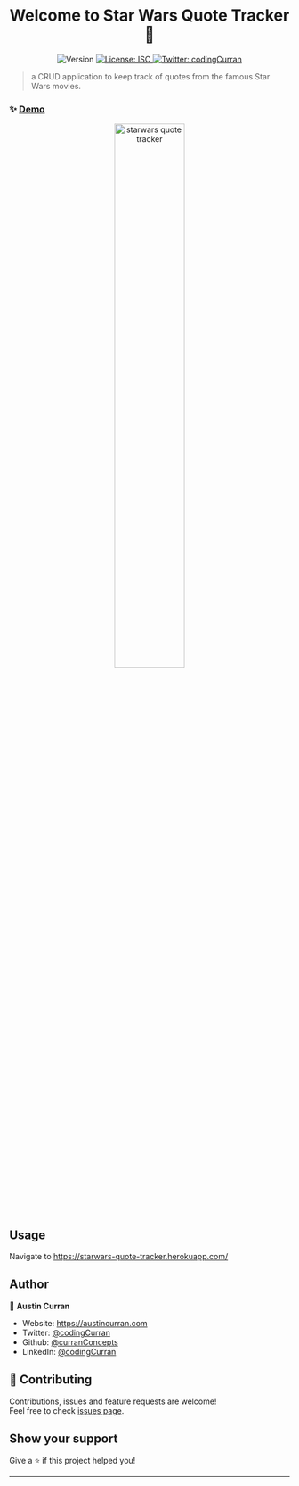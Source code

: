 <h1 align="center">Welcome to Star Wars Quote Tracker 👋</h1>
<p align="center">
  <img alt="Version" src="https://img.shields.io/badge/version-1.0-blue.svg?cacheSeconds=2592000" />
  <a href="#" target="_blank">
    <img alt="License: ISC" src="https://img.shields.io/badge/License-ISC-yellow.svg" />
  </a>
  <a href="https://twitter.com/codingCurran" target="_blank">
    <img alt="Twitter: codingCurran" src="https://img.shields.io/twitter/follow/codingCurran.svg?style=social" />
  </a>
</p>

> a CRUD application to keep track of quotes from the famous Star Wars movies.

### ✨ [Demo](https://starwars-quote-tracker.herokuapp.com/)

  <p align="center">
  <a target="_blank" href="#">
    <img src="https://media.giphy.com/media/mx7LBkzJWfWXACpTOn/giphy.gif" width="50%"  alt="starwars quote tracker"/>
  </a>
  </p>

## Usage

Navigate to https://starwars-quote-tracker.herokuapp.com/

## Author

👤 **Austin Curran**

* Website: https://austincurran.com
* Twitter: [@codingCurran](https://twitter.com/codingCurran)
* Github: [@curranConcepts](https://github.com/curranConcepts)
* LinkedIn: [@codingCurran](https://linkedin.com/in/codingCurran)

## 🤝 Contributing

Contributions, issues and feature requests are welcome!<br />Feel free to check [issues page](https://github.com/curranConcepts/starwars-quote-tracker/issues). 

## Show your support

Give a ⭐️ if this project helped you!

***
